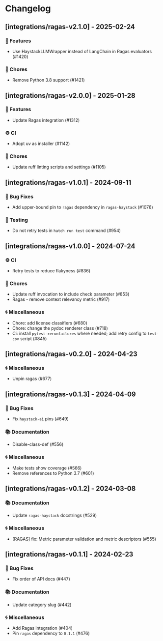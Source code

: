 # Changelog

## [integrations/ragas-v2.1.0] - 2025-02-24

### 🚀 Features

- Use HaystackLLMWrapper instead of LangChain in Ragas evaluators (#1420)

### 🧹 Chores

- Remove Python 3.8 support (#1421)


## [integrations/ragas-v2.0.0] - 2025-01-28

### 🚀 Features

- Update Ragas integration (#1312)

### ⚙️ CI

- Adopt uv as installer (#1142)

### 🧹 Chores

- Update ruff linting scripts and settings (#1105)


## [integrations/ragas-v1.0.1] - 2024-09-11

### 🐛 Bug Fixes

- Add upper-bound pin to `ragas` dependency in `ragas-haystack` (#1076)

### 🧪 Testing

- Do not retry tests in `hatch run test` command (#954)


## [integrations/ragas-v1.0.0] - 2024-07-24

### ⚙️ CI

- Retry tests to reduce flakyness (#836)

### 🧹 Chores

- Update ruff invocation to include check parameter (#853)
- Ragas - remove context relevancy metric (#917)

### 🌀 Miscellaneous

- Chore: add license classifiers (#680)
- Chore: change the pydoc renderer class (#718)
- Ci: install `pytest-rerunfailures` where needed; add retry config to `test-cov` script (#845)

## [integrations/ragas-v0.2.0] - 2024-04-23

### 🌀 Miscellaneous

- Unpin ragas (#677)

## [integrations/ragas-v0.1.3] - 2024-04-09

### 🐛 Bug Fixes

- Fix `haystack-ai` pins (#649)

### 📚 Documentation

- Disable-class-def (#556)

### 🌀 Miscellaneous

- Make tests show coverage (#566)
- Remove references to Python 3.7 (#601)

## [integrations/ragas-v0.1.2] - 2024-03-08

### 📚 Documentation

- Update `ragas-haystack` docstrings (#529)

### 🌀 Miscellaneous

- [RAGAS] fix: Metric parameter validation and metric descriptors (#555)

## [integrations/ragas-v0.1.1] - 2024-02-23

### 🐛 Bug Fixes

- Fix order of API docs (#447)

### 📚 Documentation

- Update category slug (#442)

### 🌀 Miscellaneous

- Add Ragas integration (#404)
- Pin `ragas` dependency to `0.1.1` (#476)

<!-- generated by git-cliff -->

